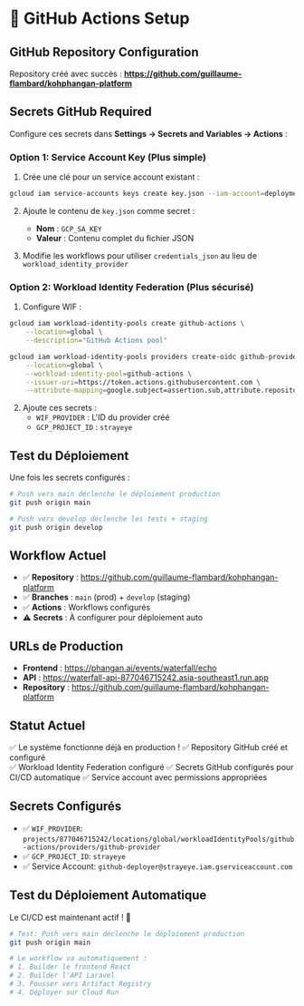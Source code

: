 # 🔧 GitHub Actions Setup

## GitHub Repository Configuration

Repository créé avec succès : **https://github.com/guillaume-flambard/kohphangan-platform**

## Secrets GitHub Required

Configure ces secrets dans **Settings → Secrets and Variables → Actions** :

### Option 1: Service Account Key (Plus simple)
1. Crée une clé pour un service account existant :
```bash
gcloud iam service-accounts keys create key.json --iam-account=deployment-manager@strayeye.iam.gserviceaccount.com
```

2. Ajoute le contenu de `key.json` comme secret :
   - **Nom** : `GCP_SA_KEY`
   - **Valeur** : Contenu complet du fichier JSON

3. Modifie les workflows pour utiliser `credentials_json` au lieu de `workload_identity_provider`

### Option 2: Workload Identity Federation (Plus sécurisé)
1. Configure WIF :
```bash
gcloud iam workload-identity-pools create github-actions \
    --location=global \
    --description="GitHub Actions pool"

gcloud iam workload-identity-pools providers create-oidc github-provider \
    --location=global \
    --workload-identity-pool=github-actions \
    --issuer-uri=https://token.actions.githubusercontent.com \
    --attribute-mapping=google.subject=assertion.sub,attribute.repository=assertion.repository
```

2. Ajoute ces secrets :
   - `WIF_PROVIDER` : L'ID du provider créé
   - `GCP_PROJECT_ID` : `strayeye`

## Test du Déploiement

Une fois les secrets configurés :

```bash
# Push vers main déclenche le déploiement production
git push origin main

# Push vers develop déclenche les tests + staging  
git push origin develop
```

## Workflow Actuel

- ✅ **Repository** : https://github.com/guillaume-flambard/kohphangan-platform
- ✅ **Branches** : `main` (prod) + `develop` (staging)
- ✅ **Actions** : Workflows configurés
- ⚠️  **Secrets** : À configurer pour déploiement auto

## URLs de Production

- **Frontend** : https://phangan.ai/events/waterfall/echo
- **API** : https://waterfall-api-877046715242.asia-southeast1.run.app
- **Repository** : https://github.com/guillaume-flambard/kohphangan-platform

## Statut Actuel

✅ Le système fonctionne déjà en production !
✅ Repository GitHub créé et configuré  
✅ Workload Identity Federation configuré
✅ Secrets GitHub configurés pour CI/CD automatique
✅ Service account avec permissions appropriées

## Secrets Configurés

- ✅ `WIF_PROVIDER`: `projects/877046715242/locations/global/workloadIdentityPools/github-actions/providers/github-provider`
- ✅ `GCP_PROJECT_ID`: `strayeye`
- ✅ Service Account: `github-deployer@strayeye.iam.gserviceaccount.com`

## Test du Déploiement Automatique

Le CI/CD est maintenant actif ! 🎉

```bash
# Test: Push vers main déclenche le déploiement production
git push origin main

# Le workflow va automatiquement :
# 1. Builder le frontend React
# 2. Builder l'API Laravel  
# 3. Pousser vers Artifact Registry
# 4. Déployer sur Cloud Run
```